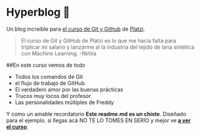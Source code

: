 # Hyperblog 💚
Un blog increible para [el curso de Git y Github](https://platzi.com/cursos/git-github/ "el curso de Git y Github") de [Platzi](https://platzi.com "Platzi").
> El curso de Git y GitHub de Platzi es lo que me hacía falta para triplicar mi salario y lanzarme al la industria del tejido de lana sintética con Machine Learning.
>-Niñita

##En este curso vemos de todo

* Todos los comandos de Git
* el flujo de trabajo de GitHub
* El verdadero amor por las buenas prácticas
* Trucos muy locos del profesor
* Las personalidades múltiples de Freddy

Y como un amable recordatorio **Este readme.md es un chiste**. Diseñado para el ejemplo. si llegas acá NO TE LO TOMES EN SERIO y mejor ve [**a ver el curso**](https://platzi.com/cursos/git-github/ "a ver el curso").
